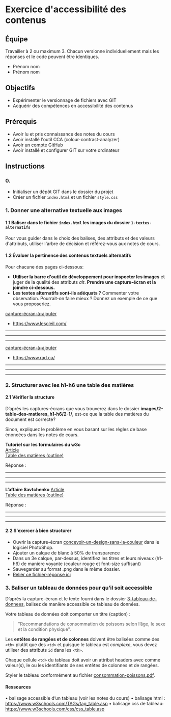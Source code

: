 # Exercice d'accessibilité des contenus

## Équipe 
Travailler à 2 ou maximum 3. Chacun versionne individuellement mais les réponses et le code peuvent être identiques.
- Prénom nom
- Prénom nom

## Objectifs
- Expérimenter le versionnage de fichiers avec GIT
- Acquérir des compétences en accessibilité des contenus

## Prérequis
- Avoir lu et pris connaissance des notes du cours 
- Avoir installé l'outil CCA (colour-contrast-analyzer)
- Avoir un compte GitHub
- Avoir installé et configurer GIT sur votre ordinateur

## Instructions

### 0. 
- Initialiser un dépôt GIT dans le dossier du projet
- Créer un fichier `index.html` et un fichier `style.css`

### 1.	Donner une alternative textuelle aux images

#### 1.1 Baliser dans le fichier `index.html` les images du dossier `1-textes-alternatifs` 

Pour vous guider dans le choix des balises, des attributs et des valeurs d'attributs, utiliser l'arbre de décision et référez-vous aux notes de cours.

#### 1.2 Évaluer la pertinence des contenus textuels alternatifs

Pour chacune des pages ci-dessous:
* __Utiliser la barre d'outil de développement pour inspecter les images__ et juger de la qualité des attributs *alt*. __Prendre une capture-écran et la joindre ci-dessous.__
*  __Les textes alternatifs sont-ils adéquats ?__ Commenter votre observation. Pourrait-on faire mieux ? Donnez un exemple de ce que vous proposeriez.
 
[capture-écran-à-ajouter]()
- https://www.lesoleil.com/  
-----
-----
-----
[capture-écran-à-ajouter]()
- https://www.rad.ca/  
-----
-----
----- 
 
 

### 2. Structurer avec les h1-h6 une table des matières

#### 2.1 Vérifier la structure

D’après les captures-écrans que vous trouverez dans le dossier __images/2-table-des-matieres_h1-h6/2-1/__, est-ce que la table des matières du document est correcte?  

Sinon, expliquez le problème en vous basant sur les règles de base énoncées dans les notes de cours. 

__Tutoriel sur les formulaires du w3c__  
[Article](images/2-table-des-matieres_h1-h6/2-1/tuto-form-w3c.pdf)  
[Table des matières (outline)](images/2-table-des-matieres_h1-h6/2-1/tuto-form-w3c-outline.png) 

Réponse : 

----
----
----

__L’affaire Savtchenko__ 
[Article](images/2-table-des-matieres_h1-h6/2-1/article-savtchenko.pdf)  
[Table des matières (outline)](images/2-table-des-matieres_h1-h6/2-1/article-savtchenko-outline.png) 
  
Réponse : 

----
----
----


#### 2.2 S'exercer à bien structurer

- Ouvrir la capture-écran [concevoir-un-design-sans-la-couleur](images/2-table-des-matieres_h1-h6/2-2/concevoir-un-design-sans-la-couleur.pdf) dans le logiciel PhotoShop.  
- Ajouter un calque de blanc à 50% de transparence
- Dans un 3e calque, par-dessus, identifiez les titres et leurs niveaux (h1-h6) de manière voyante (couleur rouge et font-size suffisant)
- Sauvegarder au format .png dans le même dossier.
- [Relier ce fichier-réponse ici]()

### 3. Baliser un tableau de données pour qu’il soit accessible

D’après la capture-écran et le texte fourni dans le dossier [3-tableau-de-donnees](images/3-tableau-de-donnees), balisez de manière accessible ce tableau de données.  
  
Votre tableau de données doit comporter un titre (caption) : 

> "Recommandations de consommation de poissons selon l’âge, le sexe et la condition physique".  


Les __entêtes de rangées et de colonnes__ doivent être balisées comme des `<th>` plutôt que des `<td>` et puisque le tableau est *complexe*, vous devez utiliser des attributs `id` dans les `<th>`. 

Chaque cellule `<td>` du tableau doit avoir un attribut headers avec comme valeur(s), le ou les identifiants de ses entêtes de colonnes et de rangées.

Styler le tableau conformément au fichier [consommation-poissons.pdf](images/3-tableau-de-donnees/consommation-poissons.pdf).

#### Ressources
•	balisage accessible d’un tableau (voir les notes du cours)
•	balisage html : https://www.w3schools.com/TAGs/tag_table.asp
•	balisage css de tableau: https://www.w3schools.com/css/css_table.asp





